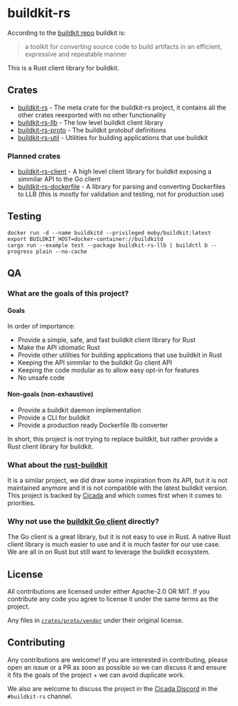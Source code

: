 # buildkit-rs

According to the [buildkit repo](https://github.com/moby/buildkit) buildkit is:

> a toolkit for converting source code to build artifacts in an efficient,
> expressive and repeatable manner

This is a Rust client library for buildkit.

## Crates

- [buildkit-rs](/) - The meta crate for the buildkit-rs project, it contains all
  the other crates reexported with no other functionality
- [buildkit-rs-llb](/crates/llb) - The low level buildkit client library
- [buildkit-rs-proto](/crates/proto) - The buildkit protobuf definitions
- [buildkit-rs-util](/crates/util) - Utilities for building applications that
  use buildkit

### Planned crates

- [buildkit-rs-client](/) - A high level client library for buildkit exposing a
  simmilar API to the Go client
- [buildkit-rs-dockerfile](/) - A library for parsing and converting Dockerfiles
  to LLB (this is mostly for validation and testing, not for production use)


## Testing

```shell
docker run -d --name buildkitd --privileged moby/buildkit:latest 
export BUILDKIT_HOST=docker-container://buildkitd
cargo run --example test --package buildkit-rs-llb | buildctl b --progress plain --no-cache
```

## QA

### What are the goals of this project?

#### Goals

In order of importance:

- Provide a simple, safe, and fast buildkit client library for Rust
- Make the API idiomatic Rust
- Provide other utilities for building applications that use buildkit in Rust
- Keeping the API simmilar to the buildkit Go client API
- Keeping the code modular as to allow easy opt-in for features
- No unsafe code

#### Non-goals (non-exhaustive)

- Provide a buildkit daemon implementation
- Provide a CLI for buildkit
- Provide a production ready Dockerfile llb converter

In short, this project is not trying to replace buildkit, but rather provide a
Rust client library for buildkit.

### What about the [rust-buildkit](https://github.com/denzp/rust-buildkit)

It is a similar project, we did draw some inspiration from its API, but it is
not maintained anymore and it is not compatible with the latest buildkit
version. This project is backed by [Cicada](https://cicada.build) and which
comes first when it comes to priorities.

### Why not use the [buildkit Go client](https://github.com/moby/buildkit) directly?

The Go client is a great library, but it is not easy to use in Rust. A native
Rust client library is much easier to use and it is much faster for our use
case. We are all in on Rust but still want to leverage the buildkit ecosystem.

## License

All contributions are licensed under either Apache-2.0 OR MIT. If you contribute
any code you agree to license it under the same terms as the project.

Any files in [`crates/proto/vendor`](/crates/proto/vendor/) under their original license.

## Contributing

Any contributions are welcome! If you are interested in contributing, please
open an issue or a PR as soon as possible so we can discuss it and ensure it
fits the goals of the project + we can avoid duplicate work.

We also are welcome to discuss the project in the
[Cicada Discord](https://cicada.build/discord) in the `#buildkit-rs` channel.
